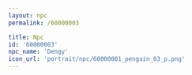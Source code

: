 ```yaml
---
layout: npc
permalink: /60000003

title: Npc
id: '60000003'
npc_name: 'Dengy'
icon_url: 'portrait/npc/60000001_penguin_03_p.png'
---
```

